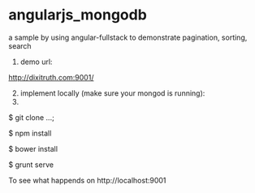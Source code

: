 angularjs_mongodb
=================

a sample by using angular-fullstack to demonstrate pagination, sorting, search

1. demo url:

http://dixitruth.com:9001/


2. implement locally (make sure your mongod is running):
3. 
 $ git clone ...;

 $ npm install
 
 $ bower install
 
 $ grunt serve

To see what happends on http://localhost:9001
